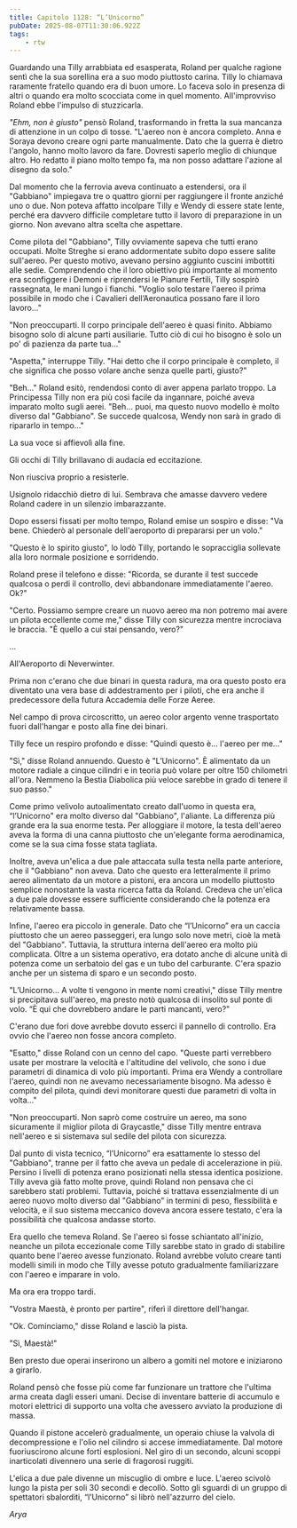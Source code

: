 ```yaml
---
title: Capitolo 1128: “L’Unicorno”
pubDate: 2025-08-07T11:30:06.922Z
tags:
    - rtw
---
```













Guardando una Tilly arrabbiata ed esasperata, Roland per qualche ragione sentì che la sua sorellina era a suo modo piuttosto carina. Tilly lo chiamava raramente fratello quando era di buon umore. Lo faceva solo in presenza di altri o quando era molto scocciata come in quel momento. All'improvviso Roland ebbe l'impulso di stuzzicarla.






<em>"Ehm, non è giusto"</em> pensò Roland, trasformando in fretta la sua mancanza di attenzione in un colpo di tosse. "L'aereo non è ancora completo. Anna e Soraya devono creare ogni parte manualmente. Dato che la guerra è dietro l'angolo, hanno molto lavoro da fare. Dovresti saperlo meglio di chiunque altro. Ho redatto il piano molto tempo fa, ma non posso adattare l'azione al disegno da solo."






Dal momento che la ferrovia aveva continuato a estendersi, ora il "Gabbiano" impiegava tre o quattro giorni per raggiungere il fronte anziché uno o due. Non poteva affatto incolpare Tilly e Wendy di essere state lente, perché era davvero difficile completare tutto il lavoro di preparazione in un giorno. Non avevano altra scelta che aspettare.






Come pilota del "Gabbiano", Tilly ovviamente sapeva che tutti erano occupati. Molte Streghe si erano addormentate subito dopo essere salite sull'aereo. Per questo motivo, avevano persino aggiunto cuscini imbottiti alle sedie. Comprendendo che il loro obiettivo più importante al momento era sconfiggere i Demoni e riprendersi le Pianure Fertili, Tilly sospirò rassegnata, le mani lungo i fianchi. "Voglio solo testare l'aereo il prima possibile in modo che i Cavalieri dell’Aeronautica possano fare il loro lavoro..."






"Non preoccuparti. Il corpo principale dell'aereo è quasi finito. Abbiamo bisogno solo di alcune parti ausiliarie. Tutto ciò di cui ho bisogno è solo un po' di pazienza da parte tua..."






"Aspetta," interruppe Tilly. "Hai detto che il corpo principale è completo, il che significa che posso volare anche senza quelle parti, giusto?"






"Beh..." Roland esitò, rendendosi conto di aver appena parlato troppo. La Principessa Tilly non era più così facile da ingannare, poiché aveva imparato molto sugli aerei. "Beh... puoi, ma questo nuovo modello è molto diverso dal "Gabbiano". Se succede qualcosa, Wendy non sarà in grado di ripararlo in tempo..."






La sua voce si affievolì alla fine.






Gli occhi di Tilly brillavano di audacia ed eccitazione.






Non riusciva proprio a resisterle.






Usignolo ridacchiò dietro di lui. Sembrava che amasse davvero vedere Roland cadere in un silenzio imbarazzante.






Dopo essersi fissati per molto tempo, Roland emise un sospiro e disse: "Va bene. Chiederò al personale dell'aeroporto di prepararsi per un volo."






"Questo è lo spirito giusto", lo lodò Tilly, portando le sopracciglia sollevate alla loro normale posizione e sorridendo.






Roland prese il telefono e disse: "Ricorda, se durante il test succede qualcosa o perdi il controllo, devi abbandonare immediatamente l'aereo. Ok?"






"Certo. Possiamo sempre creare un nuovo aereo ma non potremo mai avere un pilota eccellente come me," disse Tilly con sicurezza mentre incrociava le braccia. "È quello a cui stai pensando, vero?"






...






All'Aeroporto di Neverwinter.






Prima non c'erano che due binari in questa radura, ma ora questo posto era diventato una vera base di addestramento per i piloti, che era anche il predecessore della futura Accademia delle Forze Aeree.






Nel campo di prova circoscritto, un aereo color argento venne trasportato fuori dall'hangar e posto alla fine dei binari.






Tilly fece un respiro profondo e disse: "Quindi questo è... l'aereo per me..."






"Sì," disse Roland annuendo. Questo è "L’Unicorno". È alimentato da un motore radiale a cinque cilindri e in teoria può volare per oltre 150 chilometri all'ora. Nemmeno la Bestia Diabolica più veloce sarebbe in grado di tenere il suo passo."






Come primo velivolo autoalimentato creato dall'uomo in questa era, “l’Unicorno" era molto diverso dal "Gabbiano", l'aliante. La differenza più grande era la sua enorme testa. Per alloggiare il motore, la testa dell'aereo aveva la forma di una canna piuttosto che un'elegante forma aerodinamica, come se la sua cima fosse stata tagliata.






Inoltre, aveva un'elica a due pale attaccata sulla testa nella parte anteriore, che il "Gabbiano" non aveva. Dato che questo era letteralmente il primo aereo alimentato da un motore a pistoni, era ancora un modello piuttosto semplice nonostante la vasta ricerca fatta da Roland. Credeva che un'elica a due pale dovesse essere sufficiente considerando che la potenza era relativamente bassa.






Infine, l'aereo era piccolo in generale. Dato che “l’Unicorno” era un caccia piuttosto che un aereo passeggeri, era lungo solo nove metri, cioè la metà del "Gabbiano". Tuttavia, la struttura interna dell'aereo era molto più complicata. Oltre a un sistema operativo, era dotato anche di alcune unità di potenza come un serbatoio del gas e un tubo del carburante. C'era spazio anche per un sistema di sparo e un secondo posto.






"L’Unicorno... A volte ti vengono in mente nomi creativi," disse Tilly mentre si precipitava sull'aereo, ma presto notò qualcosa di insolito sul ponte di volo. “È qui che dovrebbero andare le parti mancanti, vero?"






C'erano due fori dove avrebbe dovuto esserci il pannello di controllo. Era ovvio che l'aereo non fosse ancora completo.






"Esatto," disse Roland con un cenno del capo. "Queste parti verrebbero usate per mostrare la velocità e l'altitudine del velivolo, che sono i due parametri di dinamica di volo più importanti. Prima era Wendy a controllare l'aereo, quindi non ne avevamo necessariamente bisogno. Ma adesso è compito del pilota, quindi devi monitorare questi due parametri di volta in volta..."






"Non preoccuparti. Non saprò come costruire un aereo, ma sono sicuramente il miglior pilota di Graycastle," disse Tilly mentre entrava nell'aereo e si sistemava sul sedile del pilota con sicurezza.






Dal punto di vista tecnico, “l’Unicorno” era esattamente lo stesso del "Gabbiano", tranne per il fatto che aveva un pedale di accelerazione in più. Persino i livelli di potenza erano posizionati nella stessa identica posizione. Tilly aveva già fatto molte prove, quindi Roland non pensava che ci sarebbero stati problemi. Tuttavia, poiché si trattava essenzialmente di un aereo nuovo molto diverso dal "Gabbiano" in termini di peso, flessibilità e velocità, e il suo sistema meccanico doveva ancora essere testato, c'era la possibilità che qualcosa andasse storto.






Era quello che temeva Roland. Se l'aereo si fosse schiantato all'inizio, neanche un pilota eccezionale come Tilly sarebbe stato in grado di stabilire quanto bene l'aereo avesse funzionato. Roland avrebbe voluto creare tanti modelli simili in modo che Tilly avesse potuto gradualmente familiarizzare con l'aereo e imparare in volo.






Ma ora era troppo tardi.






"Vostra Maestà, è pronto per partire", riferì il direttore dell'hangar.






"Ok. Cominciamo," disse Roland e lasciò la pista.






"Sì, Maestà!"






Ben presto due operai inserirono un albero a gomiti nel motore e iniziarono a girarlo.






Roland pensò che fosse più come far funzionare un trattore che l'ultima arma creata dagli esseri umani. Decise di inventare batterie di accumulo e motori elettrici di supporto una volta che avessero avviato la produzione di massa.






Quando il pistone accelerò gradualmente, un operaio chiuse la valvola di decompressione e l'olio nel cilindro si accese immediatamente. Dal motore fuoriuscirono alcune forti esplosioni. Nel giro di un secondo, alcuni scoppi inarticolati divennero una serie di fragorosi ruggiti.






L'elica a due pale divenne un miscuglio di ombre e luce. L'aereo scivolò lungo la pista per soli 30 secondi e decollò. Sotto gli sguardi di un gruppo di spettatori sbalorditi, “l’Unicorno” si librò nell'azzurro del cielo.






<em>Arya</em>


                                


                                



